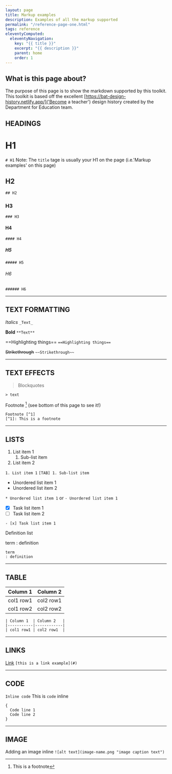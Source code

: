 ```yaml
---
layout: page
title: Markup examples
description: Examples of all the markup supported
permalink: "/reference-page-one.html"
tags: reference
eleventyComputed:
  eleventyNavigation:
    key: "{{ title }}"
    excerpt: "{{ description }}"
    parent: home
    order: 1
---
```


## What is this page about?
The purpose of this page is to show the markdown supported by this toolkit. This toolkit is based off the excellent [https://bat-design-history.netlify.app/]('Become a teacher') design history created by the Department for Education team.

## HEADINGS

# H1
`# H1`
Note: The `title` tage is usually your H1 on the page (i.e.'Markup examples' on this page)

## H2
`## H2`
### H3
`### H3`
#### H4
`#### H4`
##### H5
`##### H5`
###### H6
`###### H6`

--------

## TEXT FORMATTING

_Italics_
`_Text_`

**Bold**
`**Text**`

==Highlighting things==
`==Highlighting things==`

~~Strikethrough~~
`~~Strikethrough~~`

--------

## TEXT EFFECTS

> Blockquotes

`> text`

Footnote [^1] (see bottom of this page to see it!)
[^1]: This is a footnote

```
Footnote [^1]
[^1]: This is a footnote
```

--------

## LISTS

1. List item 1
   1. Sub-list item
2. List item 2

`1. List item 1`
`[TAB] 1. Sub-list item`

* Unordered list item 1
* Unordered list item 2

`* Unordered list item 1` or `- Unordered list item 1`


- [x] Task list item 1
- [ ] Task list item 2

`- [x] Task list item 1`

Definition list

term
: definition

```
term
: definition
```

--------

## TABLE

| Column 1  | Column 2   |
|-----------|------------|
| col1 row1 | col2 row1  |
| col1 row2 | col2 row2  |


```
| Column 1  | Column 2   |
|-----------|------------|
| col1 row1 | col2 row1  |
```

--------

## LINKS

[Link](#)
`[this is a link example](#)`

--------

## CODE

`Inline code`
This is `code` inline

```
{
  Code line 1
  Code line 2
}
```

--------

## IMAGE

Adding an image inline
`![alt text](image-name.png "image caption text")`
